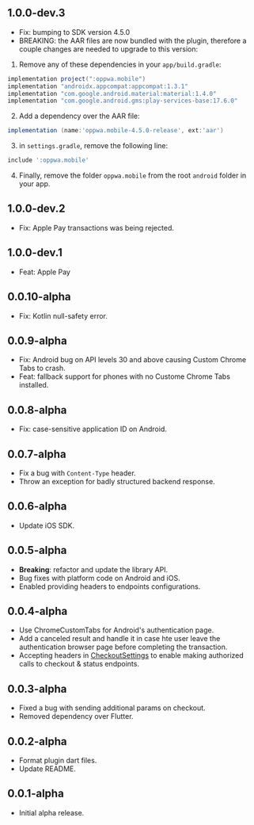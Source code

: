 ## 1.0.0-dev.3

* Fix: bumping to SDK version 4.5.0
* BREAKING: the AAR files are now bundled with the plugin, therefore a couple changes are needed to upgrade to this version:
1. Remove any of these dependencies in your `app/build.gradle`:
  ```groovy
  implementation project(":oppwa.mobile")
  implementation "androidx.appcompat:appcompat:1.3.1"
  implementation "com.google.android.material:material:1.4.0"
  implementation "com.google.android.gms:play-services-base:17.6.0"
  ```
2. Add a dependency over the AAR file:
  ```groovy
  implementation (name:'oppwa.mobile-4.5.0-release', ext:'aar')
  ```
3. in `settings.gradle`, remove the following line:
  ```groovy
  include ':oppwa.mobile'
  ```
4. Finally, remove the folder `oppwa.mobile` from the root `android` folder in your app.
## 1.0.0-dev.2

* Fix: Apple Pay transactions was being rejected.
## 1.0.0-dev.1

* Feat: Apple Pay

## 0.0.10-alpha

* Fix: Kotlin null-safety error. 
## 0.0.9-alpha

* Fix: Android bug on API levels 30 and above causing Custom Chrome Tabs to crash.
* Feat: fallback support for phones with no Custome Chrome Tabs installed.
## 0.0.8-alpha

* Fix: case-sensitive application ID on Android.
## 0.0.7-alpha

* Fix a bug with `Content-Type` header.
* Throw an exception for badly structured backend response.

## 0.0.6-alpha

* Update iOS SDK.
## 0.0.5-alpha

* **Breaking**: refactor and update the library API.
* Bug fixes with platform code on Android and iOS.
* Enabled providing headers to endpoints configurations.
## 0.0.4-alpha

* Use ChromeCustomTabs for Android's authentication page.
* Add a canceled result and handle it in case hte user leave the authentication browser page before completing the transaction.
* Accepting headers in [CheckoutSettings](lib/src/models/checkout_settings.dart) to enable making authorized calls to checkout & status endpoints.

## 0.0.3-alpha

* Fixed a bug with sending additional params on checkout.
* Removed dependency over Flutter.
## 0.0.2-alpha

* Format plugin dart files.
* Update README.

## 0.0.1-alpha

* Initial alpha release.
